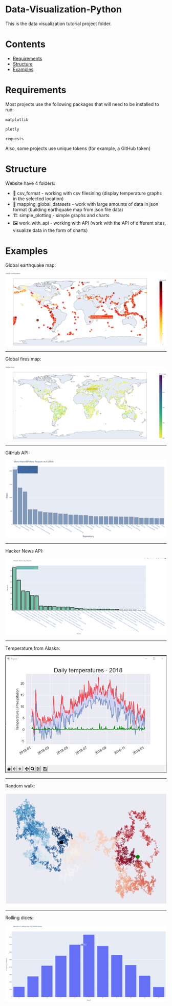 # Data-Visualization-Python
 This is the data visualization tutorial project folder.

# Contents
- [Requirements](#requirements)
- [Structure](#structure)
- [Examples](#examples)

# Requirements

Most projects use the following packages that will need to be installed to run:
```
matplotlib
```
```
plotly
```
```
requests
```
Also, some projects use unique tokens (for example, a GitHub token)

# Structure

Website have 4 folders:

* 🎉 csv_format - working with csv filesining (display temperature graphs in the selected location)
* 🎈 mapping_global_datasets - work with large amounts of data in json format (building earthquake map from json file data)
* 🏗 simple_plotting - simple graphs and charts
* 🖼 work_with_api - working with API (work with the API of different sites, visualize data in the form of charts)

# Examples
Global earthquake map:

![Datasets1](https://github.com/xmzboy/Data-Visualization-Python/blob/main/readme_images/dasets_example.PNG)

___

Global fires map:

![Datasets2](https://github.com/xmzboy/Data-Visualization-Python/blob/main/readme_images/datasets_2_example.PNG)

___

GitHub API:

![api1](https://github.com/xmzboy/Data-Visualization-Python/blob/main/readme_images/api_1_example.PNG)

___

Hacker News API:

![api](https://github.com/xmzboy/Data-Visualization-Python/blob/main/readme_images/api_2_example.PNG)

___

Temperature from Alaska:

![csv](https://github.com/xmzboy/Data-Visualization-Python/blob/main/readme_images/csv_example.PNG)

___

Random walk:

![simple1](https://github.com/xmzboy/Data-Visualization-Python/blob/main/readme_images/simple_2_example.PNG)

___

Rolling dices:

![simple2](https://github.com/xmzboy/Data-Visualization-Python/blob/main/readme_images/simple_1_example.PNG)
